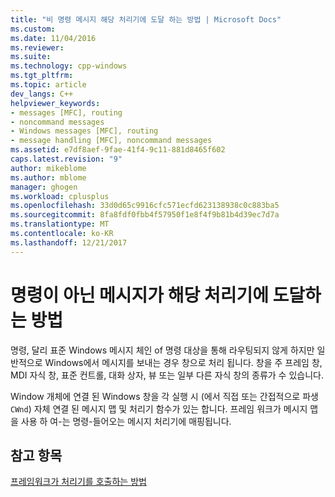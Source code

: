 ```yaml
---
title: "비 명령 메시지 해당 처리기에 도달 하는 방법 | Microsoft Docs"
ms.custom: 
ms.date: 11/04/2016
ms.reviewer: 
ms.suite: 
ms.technology: cpp-windows
ms.tgt_pltfrm: 
ms.topic: article
dev_langs: C++
helpviewer_keywords:
- messages [MFC], routing
- noncommand messages
- Windows messages [MFC], routing
- message handling [MFC], noncommand messages
ms.assetid: e7df8aef-9fae-41f4-9c11-881d8465f602
caps.latest.revision: "9"
author: mikeblome
ms.author: mblome
manager: ghogen
ms.workload: cplusplus
ms.openlocfilehash: 33d0d65c9916cfc571ecfd623138938c0c883ba5
ms.sourcegitcommit: 8fa8fdf0fbb4f57950f1e8f4f9b81b4d39ec7d7a
ms.translationtype: MT
ms.contentlocale: ko-KR
ms.lasthandoff: 12/21/2017
---
```

# <a name="how-noncommand-messages-reach-their-handlers"></a>명령이 아닌 메시지가 해당 처리기에 도달하는 방법
명령, 달리 표준 Windows 메시지 체인 of 명령 대상을 통해 라우팅되지 않게 하지만 일반적으로 Windows에서 메시지를 보내는 경우 창으로 처리 됩니다. 창을 주 프레임 창, MDI 자식 창, 표준 컨트롤, 대화 상자, 뷰 또는 일부 다른 자식 창의 종류가 수 있습니다.  
  
 Window 개체에 연결 된 Windows 창을 각 실행 시 (에서 직접 또는 간접적으로 파생 `CWnd`) 자체 연결 된 메시지 맵 및 처리기 함수가 있는 합니다. 프레임 워크가 메시지 맵을 사용 하 여-는 명령-들어오는 메시지 처리기에 매핑됩니다.  
  
## <a name="see-also"></a>참고 항목  
 [프레임워크가 처리기를 호출하는 방법](../mfc/how-the-framework-calls-a-handler.md)

